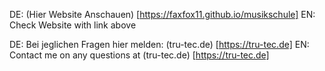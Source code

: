DE: (Hier Website Anschauen) [https://faxfox11.github.io/musikschule]
EN: Check Website with link above

DE: Bei jeglichen Fragen hier melden: (tru-tec.de) [https://tru-tec.de]
EN: Contact me on any questions at (tru-tec.de) [https://tru-tec.de]
